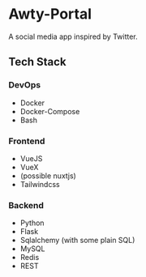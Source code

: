 # Awty-Portal

A social media app inspired by Twitter.

## Tech Stack

### DevOps 

  - Docker
  - Docker-Compose
  - Bash
  
### Frontend
  
  - VueJS
  - VueX
  - (possible nuxtjs)
  - Tailwindcss

### Backend

  - Python
  - Flask
  - Sqlalchemy (with some plain SQL)
  - MySQL
  - Redis
  - REST
